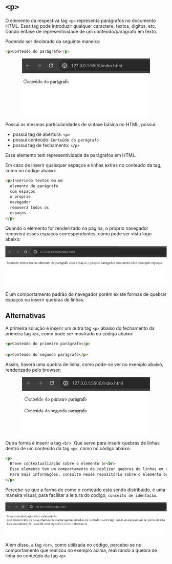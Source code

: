 # `<p>`

O elemento da respectiva tag `<p>` representa parágrafos no documento HTML. Essa tag pode introduzir qualquer caractere, textos, dígitos, etc. Dando enfase de representividade de um conteúdo/parágrafo em texto.

Podendo ser declarado da seguinte maneira:

```HTML
<p>Conteúdo do parágrafo</p>
```

<div align="center">
  <img src="../../assets/4ELEMENT_P_CONTEUDO_PARAGRAFO.png" alt="400x180">
</div>

Possui as mesmas particularidades de sintaxe básica no HTML, possui:

- possui tag de abertura: `<p>`
- possui conteúdo: `Conteúdo do parágrafo`
- possui tag de fechamento: `</p>`

Esse elemento tem representividade de parágrafos em HTML.

Em caso de inserir quaisquer espaços e linhas extras no conteúdo da tag, como no código abaixo:

```HTML
<p>Inserindo textos em um
  elemento de parágrafo
  com espaços
  o proprio
  navegador
  removerá todos os
  espaços.
</p>
```
Quando o elemento for renderizado na página, o proprio navegador removerá esses espaços correspondentes, como pode ser visto logo abaixo:

<div align="center">
  <img src="../../assets/4ELEMENT_P_ESPACOS_REMOVIDOS.png" alt="730x180">
</div>

É um comportamento padrão do navegador porém existe formas de quebrar espaços ou inserir quebras de linhas.

## Alternativas
A primeira solução é inserir um outra tag `<p>` abaixo do fechamento da primeira tag `<p>`, como pode ser mostrado no código abaixo:

```HTML
<p>Conteúdo do primeiro parágrafo</p>

<p>Conteúdo do segundo parágrafo</p>
```

Assim, haverá uma quebra de linha, como pode-se ver no exemplo abaixo, renderizado pelo browser:

<div align="center">
  <img src="../../assets/4ELEMENT_P_CONTEUDOS_ENTRE_PARAGRAFOS.png" alt="400x180">
</div>

Outra forma é inserir a tag `<br>`. Que serve para inserir quebras de linhas dentro de um conteúdo da tag `<p>`, como no código abaixo:


```HTML
<p>
  Breve contextualização sobre o elemento br<br>
  Esse elemento tem um comportamento de realizar quebras de linhas em conteúdos e entre tags, dando um espaçamento de quebra de linha.<br>
  Para mais informações, consulte nesse repositório sobre o elemento br.
</p>
```

Percebe-se que a forma de como o conteúdo está sendo distribuido, é uma maneira visual, para facilitar a leitura do código, `conceito de identação`. 

<div align="center">
  <img src="../../assets/4ELEMENT_P_USO_TAG_BR.png" alt="850x180">
</div>

Além disso, a tag `<br>`, como utilizada no código, percebe-se no comportamento que realizou no exemplo acima, realizando a quebra de linha no conteúdo da tag `<p>`
